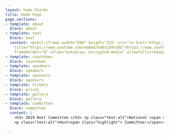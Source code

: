 ```yaml
---
layout: home-blocks
title: Home Page
page_sections:
- template: about
  block: about
- template: text
  block: text
  content: <p>&lt;iframe width="560" height="315" src="<a href="https://www.youtube.com/embed/Em61LO9teOI"
    title="https://www.youtube.com/embed/Em61LO9teOI">https://www.youtube.com/embed/Em61LO9teOI</a>"
    frameborder="0" allow="autoplay; encrypted-media" allowfullscreen&gt;&lt;/iframe&gt;</p>
- template: countdown
  block: countdown
- template: speakers
  block: speakers
- template: sponsors
  block: sponsors
- template: tickets
  block: prices
- template: gallery
  block: gallery
- template: committee
  block: committee
  content: |-
    <h3> 2019 Host Committee </h3> <p class="text-alt">National <span class="highlight">honorary</span> Co-Chairmen:</p> <ul class="list"> <li>Joe Gibbs, Pro Football Hall of Fame</li> <li>Steve Largent, Pro Football Hall of Fame</li> <li>Anthony Muñoz, Pro Football Hall of Fame</li> <li>Mike Singletary, Pro Football Hall of Fame</li> <li>Bart Starr, Pro Football Hall of Fame</li> </ul>
    <p class="text-alt">Host<span class="highlight"> Committee:</span></p> <ul class="list"> <li>Marc Belton, Principal, Wisefellows Consulting</li> <li>Matt Birk, NFL, 1998 – 2012</li> <li>Richard Davis, Executive Chairman, U.S. Bancorp and Minnesota Super Bowl Host Committee Chair</li> <li>Dennis &amp; Megan Doyle</li> <li>Tony Dungy, Super Bowl Champion Coach, Studio Analyst. "Football Night in America" &amp; "Thursday Night Football"</li> <li>Greg Coleman,Minnesota Vikings, 1978 - 1987</li> <li>Jeff Siemon, Minnesota Vikings, 1972 - 1982</li> <li>Kevin Warren, COO, Minnesota Vikings</li> <li>Clark Hunt, Owner, Kansas City Chiefs</li> <li>Dr. Donna Harris, President, Minnehaha Academy</li> <li>Brad Hewitt, CEO, Thrivent Financial</li> <li>Cindy Kent, President &amp; General Manager, 3M Infection Prevention Division</li> <li>Tom Lehman, Professional Golfer (PGA)</li> <li>Paul Molitor, Manager, Minnesota Twins</li> <li>Maya Moore, Minnesota Lynx</li> <li>Marilyn Carlson Nelson, Minnesota Super Bowl Host Committee Chair</li> <li>Chris Roberts, Executive Vice President &amp; COO Dairy Foods, Land O’Lakes, Inc.</li> <li>Rick Spielman, General Manager, Minnesota Vikings</li> <li>Melvin Tennant CEO, Meet Minneapolis</li> <li>Kevin Warren, COO, Minnesota Vikings</li> <li>Ben Utecht, NFL, 2004 – 2009</li> <li>Paul Walser, Walser Automotive</li> </ul>

---
```

